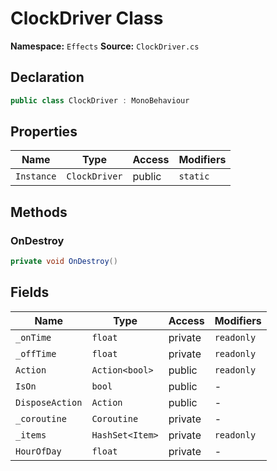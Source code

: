 # ClockDriver Class

**Namespace:** `Effects`
**Source:** `ClockDriver.cs`

## Declaration

```csharp
public class ClockDriver : MonoBehaviour
```

## Properties

| Name | Type | Access | Modifiers |
|------|------|--------|-----------|
| `Instance` | `ClockDriver` | public | `static` |

## Methods

### OnDestroy

```csharp
private void OnDestroy()
```

## Fields

| Name | Type | Access | Modifiers |
|------|------|--------|-----------|
| `_onTime` | `float` | private | `readonly` |
| `_offTime` | `float` | private | `readonly` |
| `Action` | `Action<bool>` | public | `readonly` |
| `IsOn` | `bool` | public | - |
| `DisposeAction` | `Action` | public | - |
| `_coroutine` | `Coroutine` | private | - |
| `_items` | `HashSet<Item>` | private | `readonly` |
| `HourOfDay` | `float` | private | - |

